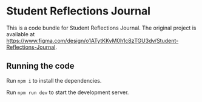 
  # Student Reflections Journal

  This is a code bundle for Student Reflections Journal. The original project is available at https://www.figma.com/design/o1ATytKKyM0h1c8zTGU3dv/Student-Reflections-Journal.

  ## Running the code

  Run `npm i` to install the dependencies.

  Run `npm run dev` to start the development server.
  